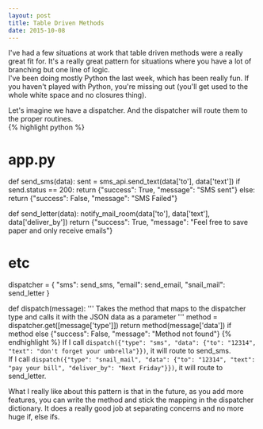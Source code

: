 ```yaml
---
layout: post
title: Table Driven Methods
date: 2015-10-08
---
```


I've had a few situations at work that table driven methods were a really great fit for. It's a really great pattern for situations where you have a lot of branching but one line of logic.  
I've been doing mostly Python the last week, which has been really fun. If you haven't played with Python, you're missing out (you'll get used to the whole white space and no closures thing).  

Let's imagine we have a dispatcher. And the dispatcher will route them to the proper routines.  
{% highlight python %}
# app.py
def send_sms(data):
    sent = sms_api.send_text(data['to'], data['text'])
    if send.status == 200:
        return {"success": True, "message": "SMS sent"}
    else:
        return {"success": False, "message": "SMS Failed"}

def send_letter(data):
    notify_mail_room(data['to'], data['text'], data['deliver_by'])
    return {"success": True, "message": "Feel free to save paper and only receive emails"}

# etc

dispatcher = {
    "sms": send_sms,
    "email": send_email,
    "snail_mail": send_letter
}

def dispatch(message):
    '''
    Takes the method that maps to the dispatcher type and calls it with the JSON data as a parameter
    '''
    method = dispatcher.get([message['type']])
    return method(message['data']) if method else {"success": False, "message": "Method not found"}
{% endhighlight %}
If I call `dispatch({"type": "sms", "data": {"to": "12314", "text": "don't forget your umbrella"}})`, it will route to send_sms.  
If I call `dispatch({"type": "snail_mail", "data": {"to": "12314", "text": "pay your bill", "deliver_by": "Next Friday"}})`, it will route to send_letter.

What I really like about this pattern is that in the future, as you add more features, you can write the method and stick the mapping in the dispatcher dictionary. It does a really good job at separating concerns and no more huge if, else ifs.
